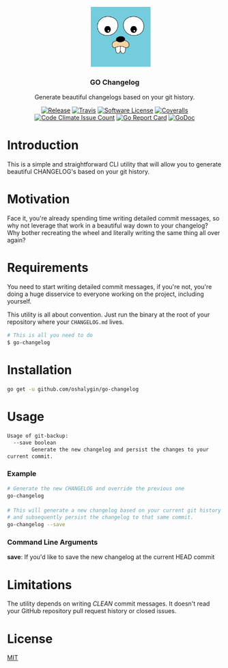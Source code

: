 <p align="center">
  <img alt="Golang Logo" src="docs/golang_logo.png" height="140" style="margin-left: 2em;" />
  <h3 align="center">GO Changelog</h3>
  <p align="center">Generate beautiful changelogs based on your git history.</p>
  <p align="center">
    <a href="https://github.com/oshalygin/go-changelog/releases/latest"><img alt="Release" src="https://img.shields.io/github/release/oshalygin/go-changelog.svg?style=flat-square"></a>
    <a href="https://travis-ci.org/oshalygin/go-changelog"><img alt="Travis" src="https://travis-ci.org/oshalygin/go-changelog.svg?branch=master"></a>
    <a href="/LICENSE.md"><img alt="Software License" src="https://img.shields.io/badge/license-MIT-brightgreen.svg?style=flat-square"></a>
    <a href="https://coveralls.io/github/oshalygin/k8s-config?branch=master"><img alt="Coveralls" src="https://coveralls.io/repos/github/oshalygin/k8s-config/badge.svg?branch=master"></a>
    <a href="https://codeclimate.com/repos/596c01297de38412b7000136/feed"><img alt="Code Climate Issue Count" src="https://codeclimate.com/repos/596c01297de38412b7000136/badges/d8e88772201d137ea8b7/issue_count.svg"></a>
    <a href="https://goreportcard.com/report/github.com/oshalygin/go-changelog"><img alt="Go Report Card" src="https://goreportcard.com/badge/github.com/oshalygin/go-changelog"></a>
    <a href="https://godoc.org/github.com/oshalygin/go-changelog"><img src="https://godoc.org/github.com/oshalygin/go-changelog?status.svg" alt="GoDoc"></a>
  </p>
</p>

# Introduction

This is a simple and straightforward CLI utility that will allow you to generate beautiful CHANGELOG's based on your git history.

# Motivation

Face it, you're already spending time writing detailed commit messages, so why not leverage that work in a beautiful way down to your changelog?  Why bother recreating the wheel and literally writing the same thing all over again?

# Requirements

You need to start writing detailed commit messages, if you're not, you're doing a huge disservice to everyone working on the project, including yourself.

This utility is all about convention.  Just run the binary at the root of your repository where your `CHANGELOG.md` lives.

```bash
# This is all you need to do
$ go-changelog
```

# Installation

```bash
go get -u github.com/oshalygin/go-changelog
```

# Usage

```
Usage of git-backup:
  --save boolean
        Generate the new changelog and persist the changes to your current commit.
```

### Example

```bash
# Generate the new CHANGELOG and override the previous one
go-changelog

# This will generate a new changelog based on your current git history
# and subsequently persist the changelog to that same commit.
go-changelog --save

```

### Command Line Arguments

**save**: If you'd like to save the new changelog at the current HEAD commit

# Limitations
The utility depends on writing _CLEAN_ commit messages.  It doesn't read your
GitHub repository pull request history or closed issues.

# License

[MIT](LICENSE)

